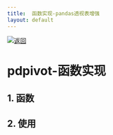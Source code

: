 ```yaml
---
title:  函数实现-pandas透视表增强
layout: default
---
```

[![返回](/assets/images/back.png)](../../../../2022/07/05/Python_Index.html)

# pdpivot-函数实现


## 1. 函数

## 2. 使用